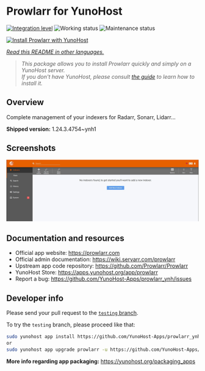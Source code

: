 <!--
N.B.: This README was automatically generated by <https://github.com/YunoHost/apps/tree/master/tools/readme_generator>
It shall NOT be edited by hand.
-->

# Prowlarr for YunoHost

[![Integration level](https://dash.yunohost.org/integration/prowlarr.svg)](https://ci-apps.yunohost.org/ci/apps/prowlarr/) ![Working status](https://ci-apps.yunohost.org/ci/badges/prowlarr.status.svg) ![Maintenance status](https://ci-apps.yunohost.org/ci/badges/prowlarr.maintain.svg)

[![Install Prowlarr with YunoHost](https://install-app.yunohost.org/install-with-yunohost.svg)](https://install-app.yunohost.org/?app=prowlarr)

*[Read this README in other languages.](./ALL_README.md)*

> *This package allows you to install Prowlarr quickly and simply on a YunoHost server.*  
> *If you don't have YunoHost, please consult [the guide](https://yunohost.org/install) to learn how to install it.*

## Overview

Complete management of your indexers for Radarr, Sonarr, Lidarr...

**Shipped version:** 1.24.3.4754~ynh1

## Screenshots

![Screenshot of Prowlarr](./doc/screenshots/screenshot.jpg)

## Documentation and resources

- Official app website: <https://prowlarr.com>
- Official admin documentation: <https://wiki.servarr.com/prowlarr>
- Upstream app code repository: <https://github.com/Prowlarr/Prowlarr>
- YunoHost Store: <https://apps.yunohost.org/app/prowlarr>
- Report a bug: <https://github.com/YunoHost-Apps/prowlarr_ynh/issues>

## Developer info

Please send your pull request to the [`testing` branch](https://github.com/YunoHost-Apps/prowlarr_ynh/tree/testing).

To try the `testing` branch, please proceed like that:

```bash
sudo yunohost app install https://github.com/YunoHost-Apps/prowlarr_ynh/tree/testing --debug
or
sudo yunohost app upgrade prowlarr -u https://github.com/YunoHost-Apps/prowlarr_ynh/tree/testing --debug
```

**More info regarding app packaging:** <https://yunohost.org/packaging_apps>
